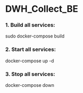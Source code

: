 # DWH_Collect_BE
### 1. Build all services:
sudo docker-compose build 

### 2. Start all services:
docker-compose up -d

### 3. Stop all services:
docker-compose down